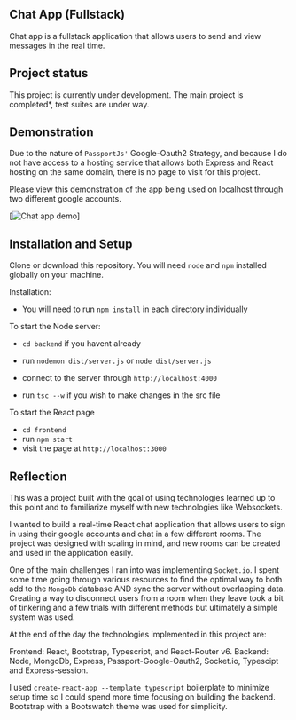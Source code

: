 ## Chat App (Fullstack)

Chat app is a fullstack application that allows users to send and view messages in the real time.

## Project status

This project is currently under development.
The main project is completed\*, test suites are under way.

## Demonstration

Due to the nature of `PassportJs'` Google-Oauth2 Strategy, and because I do not have access to a hosting service that allows both Express and React
hosting on the same domain, there is no page to visit for this project.

Please view this demonstration of the app being used on localhost through two different google accounts.

[![Chat app demo](https://studio.youtube.com/video/5FtekUkGkUc/edit)]

## Installation and Setup

Clone or download this repository. You will need `node` and `npm` installed globally on your machine.

Installation:

- You will need to run `npm install` in each directory individually

To start the Node server:

- `cd backend` if you havent already
- run `nodemon dist/server.js` or `node dist/server.js`
- connect to the server through `http://localhost:4000`

- run `tsc --w` if you wish to make changes in the src file

To start the React page

- `cd frontend`
- run `npm start`
- visit the page at `http://localhost:3000`

## Reflection

This was a project built with the goal of using technologies learned up to this point and to familiarize myself
with new technologies like Websockets.

I wanted to build a real-time React chat application that allows users to sign in using their google accounts and chat in a few different rooms.
The project was designed with scaling in mind, and new rooms can be created and used in the application easily.

One of the main challenges I ran into was implementing `Socket.io`. I spent some time going through various resources to find the optimal way to
both add to the `MongoDb` database AND sync the server without overlapping data. Creating a way to disconnect users from a room when they leave
took a bit of tinkering and a few trials with different methods but ultimately a simple system was used.

At the end of the day the technologies implemented in this project are:

Frontend: React, Bootstrap, Typescript, and React-Router v6.
Backend: Node, MongoDb, Express, Passport-Google-Oauth2, Socket.io, Typescipt and Express-session.

I used `create-react-app --template typescript` boilerplate to minimize setup time so I could spend more time focusing on building the backend.
Bootstrap with a Bootswatch theme was used for simplicity.
